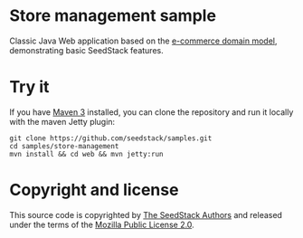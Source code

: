 # Store management sample 

Classic Java Web application based on the [e-commerce domain model](https://github.com/seedstack/ecommerce-domain-sample), demonstrating basic SeedStack features.

# Try it

If you have [Maven 3](http://maven.apache.org/) installed, you can clone the repository and run it locally with the maven Jetty plugin:

    git clone https://github.com/seedstack/samples.git
    cd samples/store-management
    mvn install && cd web && mvn jetty:run
    
# Copyright and license

This source code is copyrighted by [The SeedStack Authors](https://github.com/seedstack/seedstack/blob/master/AUTHORS) and
released under the terms of the [Mozilla Public License 2.0](https://www.mozilla.org/MPL/2.0/).

